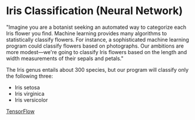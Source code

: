 # Iris Classification (Neural Network)

"Imagine you are a botanist seeking an automated way to categorize each Iris flower you find. Machine learning provides many algorithms to statistically classify flowers. For instance, a sophisticated machine learning program could classify flowers based on photographs. Our ambitions are more modest—we're going to classify Iris flowers based on the length and width measurements of their sepals and petals."

The Iris genus entails about 300 species, but our program will classify only the following three:

- Iris setosa
- Iris virginica
- Iris versicolor


[TensorFlow](https://www.tensorflow.org/get_started/eager)
